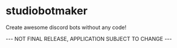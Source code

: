 # studiobotmaker
Create awesome discord bots without any code!

--- NOT FINAL RELEASE, APPLICATION SUBJECT TO CHANGE ---
